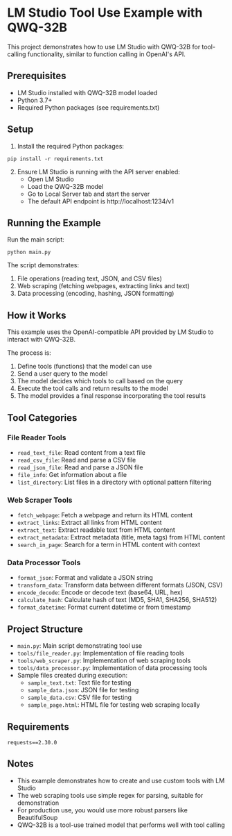 # LM Studio Tool Use Example with QWQ-32B

This project demonstrates how to use LM Studio with QWQ-32B for tool-calling functionality, similar to function calling in OpenAI's API.

## Prerequisites

- LM Studio installed with QWQ-32B model loaded
- Python 3.7+
- Required Python packages (see requirements.txt)

## Setup

1. Install the required Python packages:
```
pip install -r requirements.txt
```

2. Ensure LM Studio is running with the API server enabled:
   - Open LM Studio
   - Load the QWQ-32B model
   - Go to Local Server tab and start the server
   - The default API endpoint is http://localhost:1234/v1

## Running the Example

Run the main script:
```
python main.py
```

The script demonstrates:
1. File operations (reading text, JSON, and CSV files)
2. Web scraping (fetching webpages, extracting links and text)
3. Data processing (encoding, hashing, JSON formatting)

## How it Works

This example uses the OpenAI-compatible API provided by LM Studio to interact with QWQ-32B. 

The process is:
1. Define tools (functions) that the model can use
2. Send a user query to the model
3. The model decides which tools to call based on the query
4. Execute the tool calls and return results to the model
5. The model provides a final response incorporating the tool results

## Tool Categories

### File Reader Tools
- `read_text_file`: Read content from a text file
- `read_csv_file`: Read and parse a CSV file
- `read_json_file`: Read and parse a JSON file
- `file_info`: Get information about a file
- `list_directory`: List files in a directory with optional pattern filtering

### Web Scraper Tools
- `fetch_webpage`: Fetch a webpage and return its HTML content
- `extract_links`: Extract all links from HTML content
- `extract_text`: Extract readable text from HTML content
- `extract_metadata`: Extract metadata (title, meta tags) from HTML content
- `search_in_page`: Search for a term in HTML content with context

### Data Processor Tools
- `format_json`: Format and validate a JSON string
- `transform_data`: Transform data between different formats (JSON, CSV)
- `encode_decode`: Encode or decode text (base64, URL, hex)
- `calculate_hash`: Calculate hash of text (MD5, SHA1, SHA256, SHA512)
- `format_datetime`: Format current datetime or from timestamp

## Project Structure

- `main.py`: Main script demonstrating tool use
- `tools/file_reader.py`: Implementation of file reading tools
- `tools/web_scraper.py`: Implementation of web scraping tools
- `tools/data_processor.py`: Implementation of data processing tools
- Sample files created during execution:
  - `sample_text.txt`: Text file for testing
  - `sample_data.json`: JSON file for testing
  - `sample_data.csv`: CSV file for testing
  - `sample_page.html`: HTML file for testing web scraping locally

## Requirements

```
requests==2.30.0
```

## Notes

- This example demonstrates how to create and use custom tools with LM Studio
- The web scraping tools use simple regex for parsing, suitable for demonstration
- For production use, you would use more robust parsers like BeautifulSoup
- QWQ-32B is a tool-use trained model that performs well with tool calling 